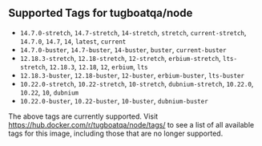 ## Supported Tags for tugboatqa/node

* `14.7.0-stretch`, `14.7-stretch`, `14-stretch`, `stretch`, `current-stretch`, `14.7.0`, `14.7`, `14`, `latest`, `current`
* `14.7.0-buster`, `14.7-buster`, `14-buster`, `buster`, `current-buster`
* `12.18.3-stretch`, `12.18-stretch`, `12-stretch`, `erbium-stretch`, `lts-stretch`, `12.18.3`, `12.18`, `12`, `erbium`, `lts`
* `12.18.3-buster`, `12.18-buster`, `12-buster`, `erbium-buster`, `lts-buster`
* `10.22.0-stretch`, `10.22-stretch`, `10-stretch`, `dubnium-stretch`, `10.22.0`, `10.22`, `10`, `dubnium`
* `10.22.0-buster`, `10.22-buster`, `10-buster`, `dubnium-buster`

The above tags are currently supported. Visit https://hub.docker.com/r/tugboatqa/node/tags/ to see a list of all available tags for this image, including those that are no longer supported.
